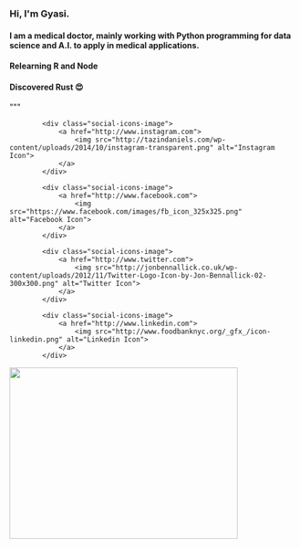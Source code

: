 
### Hi, I'm Gyasi. 
#### I am a medical doctor, mainly working with Python programming for data science and A.I. to apply in medical applications.
#### Relearning R and Node
#### Discovered Rust :heart_eyes:
"""
<div class="social-icons">
    
    
            <div class="social-icons-image">
                <a href="http://www.instagram.com">
                    <img src="http://tazindaniels.com/wp-content/uploads/2014/10/instagram-transparent.png" alt="Instagram Icon">
                </a>
            </div>
            
            <div class="social-icons-image">
                <a href="http://www.facebook.com">
                    <img src="https://www.facebook.com/images/fb_icon_325x325.png" alt="Facebook Icon">
                </a>
            </div>
            
            <div class="social-icons-image">
                <a href="http://www.twitter.com">
                    <img src="http://jonbennallick.co.uk/wp-content/uploads/2012/11/Twitter-Logo-Icon-by-Jon-Bennallick-02-300x300.png" alt="Twitter Icon">
                </a>
            </div>
            
            <div class="social-icons-image">
                <a href="http://www.linkedin.com">
                    <img src="http://www.foodbanknyc.org/_gfx_/icon-linkedin.png" alt="Linkedin Icon">
                </a>    
            </div>

</div>
<a href="https://wakatime.com"><img src="https://wakatime.com/share/@2e436bf8-ae76-4231-9a26-f43c18a1e56c/12171c68-000e-47eb-873b-c16b6bff1377.png" width="400" height="300" /></a>
<!--
**gyasis/gyasis** is a ✨ _special_ ✨ repository because its `README.md` (this file) appears on your GitHub profile.

Here are some ideas to get you started:

- 🔭 I’m currently working on ...
- 🌱 I’m currently learning ...
- 👯 I’m looking to collaborate on ...
- 🤔 I’m looking for help with ...
- 💬 Ask me about ...
- 📫 How to reach me: ...
- 😄 Pronouns: ...
- ⚡ Fun fact: ...
-->
